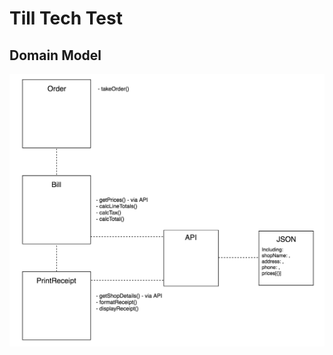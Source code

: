 # Till Tech Test

## Domain Model

![DomainModel](https://github.com/SecretSurfSpot/till_tech_test/blob/master/images/TillTechTestDomainModel.png)
